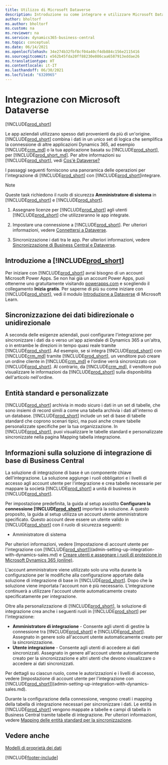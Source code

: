 ```yaml
---
title: Utilizzo di Microsoft Dataverse
description: Introduzione su come integrare e utilizzare Microsoft Dataverse e i relativi componenti per connettersi ad altre applicazioni Dynamics 365.
author: bholtorf
ms.author: bholtorf
ms.custom: na
ms.reviewer: na
ms.service: dynamics365-business-central
ms.topic: conceptual
ms.date: 06/14/2021
ms.openlocfilehash: 34e274b32fbf8cf04a40cf4db884c156e2115416
ms.sourcegitcommit: e562b45fda20ff88230e086caa6587913eddae26
ms.translationtype: HT
ms.contentlocale: it-IT
ms.lasthandoff: 06/30/2021
ms.locfileid: "6320965"
---
```

# <a name="integrating-with-microsoft-dataverse"></a>Integrazione con Microsoft Dataverse
[!INCLUDE[prod_short](includes/cc_data_platform_banner.md)]

Le app aziendali utilizzano spesso dati provenienti da più di un'origine. [!INCLUDE[prod_short](includes/cds_long_md.md)] combina i dati in un unico set di logica che semplifica la connessione di altre applicazioni Dynamics 365, ad esempio [!INCLUDE[crm_md](includes/crm_md.md)] o la tua applicazione basata su [!INCLUDE[prod_short](includes/cds_long_md.md)], per [!INCLUDE[prod_short_md](includes/prod_short.md)]. Per altre informazioni su [!INCLUDE[prod_short](includes/cds_long_md.md)], vedi [Cos'è Dataverse?](/powerapps/maker/common-data-service/data-platform-intro)

I passaggi seguenti forniscono una panoramica delle operazioni per l'integrazione di [!INCLUDE[prod_short](includes/cds_long_md.md)] con [!INCLUDE[prod_short](includes/prod_short.md)]integrare.

> [!Note]  
> Queste task richiedono il ruolo di sicurezza **Amministratore di sistema** in [!INCLUDE[prod_short](includes/cds_long_md.md)] e [!INCLUDE[prod_short](includes/prod_short.md)].  

1. Assegnare licenze per [!INCLUDE[prod_short](includes/cds_long_md.md)] agli utenti [!INCLUDE[prod_short](includes/prod_short.md)] che utilizzeranno le app integrate.

2. Impostare una connessione a [!INCLUDE[prod_short](includes/cds_long_md.md)]. Per ulteriori informazioni, vedere [Connettersi a Dataverse](admin-how-to-set-up-a-dynamics-crm-connection.md).  

3. Sincronizzazione i dati tra le app. Per ulteriori informazioni, vedere [Sincronizzazione di Business Central e Dataverse](admin-synchronizing-business-central-and-sales.md). 

## <a name="getting-started-with-prod_short"></a>Introduzione a [!INCLUDE[prod_short](includes/cds_long_md.md)]
Per iniziare con [!INCLUDE[prod_short](includes/cds_long_md.md)] avrai bisogno di un account Microsoft Power Apps. Se non hai già un account Power Apps, puoi ottenerne uno gratuitamente visitando [powerapps.com](https://make.powerapps.com/?utm_source=padocs&utm_medium=linkinadoc&utm_campaign=referralsfromdoc) e scegliendo il collegamento **Inizia gratis**. Per saperne di più su come iniziare con [!INCLUDE[prod_short](includes/cds_long_md.md)], vedi il modulo [Introduzione a Dataverse](/learn/modules/get-started-with-powerapps-common-data-service/) di Microsoft Learn.

## <a name="bi-directional-or-uni-directional-data-synchronization"></a>Sincronizzazione dei dati bidirezionale o unidirezionale
A seconda delle esigenze aziendali, puoi configurare l'integrazione per sincronizzare i dati da o verso un'app aziendale di Dynamics 365 a un'altra, o in entrambe le direzioni in tempo quasi reale tramite [!INCLUDE[prod_short](includes/cds_long_md.md)]. Ad esempio, se si integra [!INCLUDE[prod_short](includes/prod_short.md)] con [!INCLUDE[crm_md](includes/crm_md.md)] tramite [!INCLUDE[prod_short](includes/cds_long_md.md)], un venditore può creare un ordine cliente in [!INCLUDE[crm_md](includes/crm_md.md)] e l'ordine verrà sincronizzato con [!INCLUDE[prod_short](includes/prod_short.md)]. Al contrario, da [!INCLUDE[crm_md](includes/crm_md.md)], il venditore può visualizzare le informazioni da [!INCLUDE[prod_short](includes/prod_short.md)] sulla disponibilità dell'articolo nell'ordine. 

## <a name="standard-and-custom-entities"></a>Entità standard e personalizzate
[!INCLUDE[prod_short](includes/cds_long_md.md)] archivia in modo sicuro i dati in un set di tabelle, che sono insiemi di record simili a come una tabella archivia i dati all'interno di un database. [!INCLUDE[prod_short](includes/cds_long_md.md)] include un set di base di tabelle standard che coprono scenari tipici, ma puoi anche creare tabelle personalizzate specifiche per la tua organizzazione. In [!INCLUDE[prod_short](includes/prod_short.md)], puoi visualizzare le tabelle standard e personalizzate sincronizzate nella pagina Mapping tabella integrazione.

## <a name="about-the-business-central-base-integration-solution"></a>Informazioni sulla soluzione di integrazione di base di Business Central

La soluzione di integrazione di base è un componente chiave dell'integrazione. La soluzione aggiunge i ruoli obbligatori e i livelli di accesso agli account utente per l'integrazione e crea tabelle necessarie per mappare la società [!INCLUDE[prod_short](includes/prod_short.md)] a unità di business in [!INCLUDE[prod_short](includes/cds_long_md.md)]. 

Per impostazione predefinita, la guida al setup assistito **Configurare la connessione [!INCLUDE[prod_short](includes/cds_long_md.md)]** importerà la soluzione. A questo proposito, la guida al setup utilizza un account utente amministratore specificato. Questo account deve essere un utente valido in [!INCLUDE[prod_short](includes/cds_long_md.md)] con il ruolo di sicurezza seguenti:

* Amministratore di sistema  

Per ulteriori informazioni, vedere [Impostazione di account utente per l'integrazione con [!INCLUDE[prod_short](includes/cds_long_md.md)]](admin-setting-up-integration-with-dynamics-sales.md) e [Creare utenti e assegnare i ruoli di protezione in Microsoft Dynamics 365 (online)](/dynamics365/customer-engagement/admin/create-users-assign-online-security-roles). 

L'account amministratore viene utilizzato solo una volta durante la configurazione per le modifiche alla configurazione apportate dalla soluzione di integrazione di base in [!INCLUDE[prod_short](includes/cds_long_md.md)]. Dopo che la soluzione viene importata l'account non è più necessario. L'integrazione continuerà a utilizzare l'account utente automaticamente creato specificatamente per integrazione.

Oltre alla personalizzazione di [!INCLUDE[prod_short](includes/cds_long_md.md)], la soluzione di integrazione crea anche i seguenti ruoli in [!INCLUDE[prod_short](includes/cds_long_md.md)] per l'integrazione:

* **Amministratore di integrazione** - Consente agli utenti di gestire la connessione tra [!INCLUDE[prod_short](includes/prod_short.md)] e [!INCLUDE[prod_short](includes/cds_long_md.md)]. Assegnato in genere solo all'account utente automaticamente creato per la sincronizzazione.  
* **Utente integrazione** - Consente agli utenti di accedere ai dati sincronizzati. Assegnato in genere all'account utente automaticamente creato per la sincronizzazione e altri utenti che devono visualizzare o accedere ai dati sincronizzati.

Per dettagli su ciascun ruolo, come le autorizzazioni e i livelli di accesso, vedere [Impostazione di account utente per l'integrazione con [!INCLUDE[prod_short](includes/cds_long_md.md)]](admin-setting-up-integration-with-dynamics-sales.md).

Durante la configurazione della connessione, vengono creati i mapping della tabella di integrazione necessari per sincronizzare i dati. Le entità in [!INCLUDE[prod_short](includes/cds_long_md.md)] vengono mappate a tabelle e campi di tabella in Business Central tramite tabelle di integrazione. Per ulteriori informazioni, vedere [Mapping delle entità standard per la sincronizzazione](admin-synchronizing-business-central-and-sales.md#standard-table-mapping-for-synchronization).

## <a name="see-also"></a>Vedere anche
[Modelli di proprietà dei dati](admin-cds-company-concept.md)  
<!--needs to be removed as this is moved to dev-itpro docs[Walkthrough: Customizing an Integration with Dataverse](\dynamics365\business-central\dev-itpro\administration\administration-custom-cds-integration) -->





[!INCLUDE[footer-include](includes/footer-banner.md)]